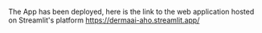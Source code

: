 The App has been deployed,
here is the link to the web application hosted on Streamlit's platform
https://dermaai-aho.streamlit.app/
